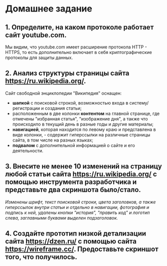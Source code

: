 # Домашнее задание



## 1. Определите, на каком протоколе работает сайт youtube.com.



Мы видим, что youtube.com имеет расширение протокола HTTP - HTTPS, то есть дополнительно включает в себя криптографические протоколы для защиты данных.


## 2. Анализ структуры страницы сайта https://ru.wikipedia.org/.

Сайт свободной энциклопедии "Википедия" оснащен:
* **шапкой** с поисковой строкой, возможностью входа в систему/регистрации и создания статьи;
* расположенным в две колонки **контентом** на главной странице, где отмечены "избранная статья", "изображение дня", а также что происходило в текущий день в разные годы и другие материалы;
* **навигацией**, которая находится по левому краю и представлена в виде колонки, - содержит гиперссылки на различные страницы сайта, в том числе на разных языках;
* **подвалом** с дополнительной информацией о сайте и его деятельности.

## 3. Внесите не менее 10 изменений на страницу любой статьи сайта https://ru.wikipedia.org/ с помощью инструмента разработчика и представьте два скриншота было/стало.




*Изменены шрифт, текст поисковой строки, цвета заголовков, а также гиперссылок внутри статьи и отдельно в навигации, фотография и подпись к ней, удалены кнопки "история", "править код" и логотип слева, заглавными буквами выделен подзаголовок.*

## 4. Создайте прототип низкой детализации сайта https://dzen.ru/ с помощью сайта https://wireframe.cc/. Предоставьте скриншот того, что получилось.